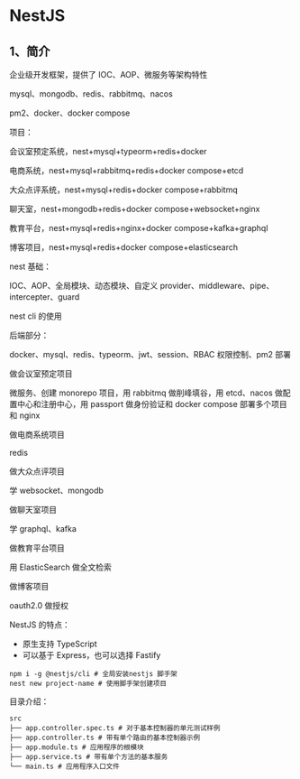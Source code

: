 # NestJS

## 1、简介

企业级开发框架，提供了 IOC、AOP、微服务等架构特性

mysql、mongodb、redis、rabbitmq、nacos

pm2、docker、docker compose

项目：

会议室预定系统，nest+mysql+typeorm+redis+docker

电商系统，nest+mysql+rabbitmq+redis+docker compose+etcd

大众点评系统，nest+mysql+redis+docker compose+rabbitmq

聊天室，nest+mongodb+redis+docker compose+websocket+nginx

教育平台，nest+mysql+redis+nginx+docker compose+kafka+graphql

博客项目，nest+mysql+redis+docker compose+elasticsearch

nest 基础：

IOC、AOP、全局模块、动态模块、自定义 provider、middleware、pipe、intercepter、guard

nest cli 的使用

后端部分：

docker、mysql、redis、typeorm、jwt、session、RBAC 权限控制、pm2 部署

做会议室预定项目

微服务、创建 monorepo 项目，用 rabbitmq 做削峰填谷，用 etcd、nacos 做配置中心和注册中心，用 passport 做身份验证和 docker compose 部署多个项目和 nginx

做电商系统项目

redis

做大众点评项目

学 websocket、mongodb

做聊天室项目

学 graphql、kafka

做教育平台项目

用 ElasticSearch 做全文检索

做博客项目

oauth2.0 做授权

NestJS 的特点：

- 原生支持 TypeScript
- 可以基于 Express，也可以选择 Fastify

```shell
npm i -g @nestjs/cli # 全局安装nestjs 脚手架
nest new project-name # 使用脚手架创建项目
```

目录介绍：

```shell
src
├── app.controller.spec.ts # 对于基本控制器的单元测试样例
├── app.controller.ts # 带有单个路由的基本控制器示例
├── app.module.ts # 应用程序的根模块
├── app.service.ts # 带有单个方法的基本服务
└── main.ts # 应用程序入口文件
```
